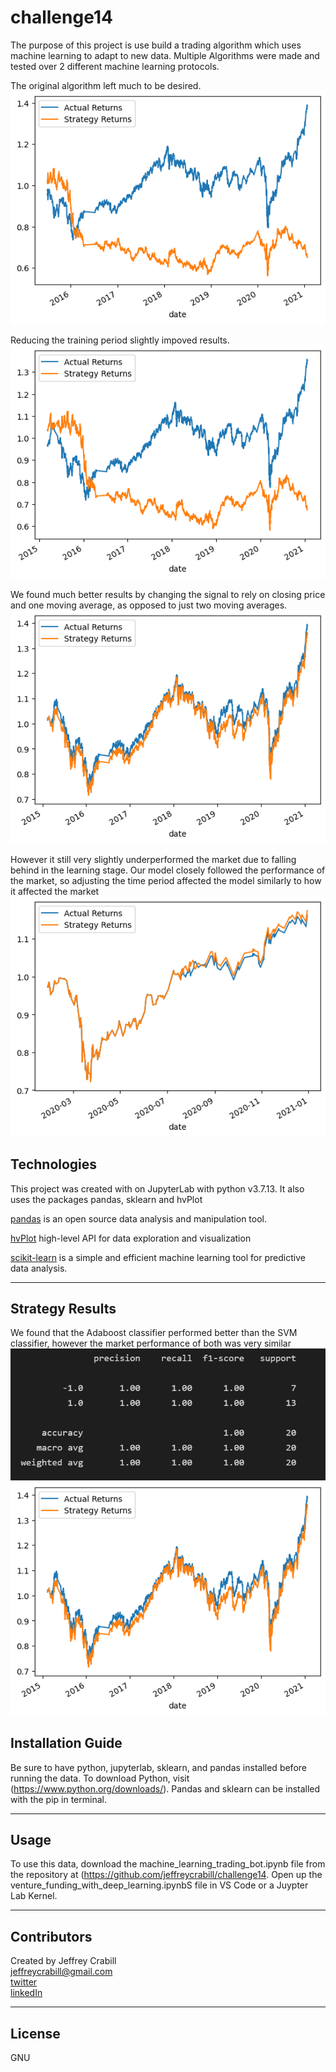 # challenge14
The purpose of this project is use build a trading algorithm which uses machine learning to adapt to new data.  Multiple Algorithms were made and tested over 2 different machine learning protocols.

The original algorithm left much to be desired.
![Original Setup](/images/originalsetup.png)

Reducing the training period slightly impoved results.
![Reduced Training](/images/offset3days505dma.png)

We found much better results by changing the signal to rely on closing price and one moving average, as opposed to just two moving averages.
![SMA Over Close](/images/output.png)

However it still very slightly underperformed the market due to falling behind in the learning stage.
Our model closely followed the performance of the market, so adjusting the time period affected the model similarly to how it affected the market <br>
![2020](/images/2020.png)

## Technologies
This project was created with on JupyterLab with python v3.7.13.  It also uses the packages pandas, sklearn and hvPlot

[pandas](https://pandas.pydata.org/) is an open source data analysis and manipulation tool.

[hvPlot](https://hvplot.holoviz.org/index.html)  high-level API for data exploration and visualization

[scikit-learn](https://scikit-learn.org/stable/) is a simple and efficient machine learning tool for predictive data analysis.

---
## Strategy Results 
We found that the Adaboost classifier performed better than the SVM classifier, however the market performance of both was very similar
![Classification Results](/images/classreport.png)
![Market Performance](/images/output2.png)
## Installation Guide

Be sure to have python, jupyterlab, sklearn, and pandas installed before running the data.  To download Python, visit (https://www.python.org/downloads/).  Pandas and sklearn can be installed with the pip in terminal.  

---

## Usage
To use this data, download the machine_learning_trading_bot.ipynb file from the repository at (https://github.com/jeffreycrabill/challenge14.  Open up the venture_funding_with_deep_learning.ipynbS file in VS Code or a Juypter Lab Kernel.  <br>



---

## Contributors
Created by Jeffrey Crabill  
jeffreycrabill@gmail.com  
[twitter](twitter.com/jeffcrabill)  
[linkedIn](linkedin.com/jeffreycrabill)  

---

## License

GNU